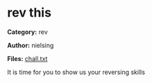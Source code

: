 # rev this
**Category:** rev

**Author:** nielsing

**Files:** [chall.txt](./chall.txt)

It is time for you to show us your reversing skills
